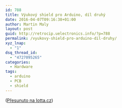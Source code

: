 ```yaml
---
id: 788
title: Výukový shield pro Arduino, díl druhý
date: 2016-04-07T09:16:38+01:00
author: Martin Maly
layout: post
guid: http://retrocip.uelectronics.info/?p=788
permalink: /vyukovy-shield-pro-arduino-dil-druhy/
xyz_lnap:
  - "1"
dsq_thread_id:
  - "4727095265"
categories:
  - Hardware
tags:
  - arduino
  - PCB
  - shield
---
```

([Přesunuto na Iotta.cz](http://iotta.cz/vyukovy-shield-pro-arduino-dil-druhy/))